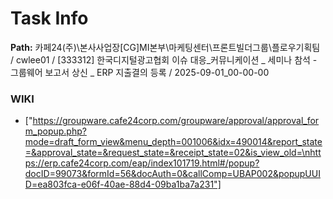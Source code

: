 # Task Info

**Path:** 카페24(주)\본사사업장\[CG]MI본부\마케팅센터\프론트빌더그룹\플로우기획팀 / cwlee01 / [333312] 한국디지털광고협회 이슈 대응_커뮤니케이션 _ 세미나 참석 - 그룹웨어 보고서 상신 _ ERP 지출결의 등록 / 2025-09-01_00-00-00

### WIKI
- ["https://groupware.cafe24corp.com/groupware/approval/approval_form_popup.php?mode=draft_form_view&menu_depth=001006&idx=490014&report_state=&approval_state=&request_state=&receipt_state=02&is_view_old=\nhttps://erp.cafe24corp.com/eap/index101719.html#/popup?docID=99073&formId=56&docAuth=0&callComp=UBAP002&popupUUID=ea803fca-e06f-40ae-88d4-09ba1ba7a231"]

